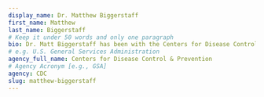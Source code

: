 ```yaml
---
display_name: Dr. Matthew Biggerstaff
first_name: Matthew
last_name: Biggerstaff
# Keep it under 50 words and only one paragraph
bio: Dr. Matt Biggerstaff has been with the Centers for Disease Control and Prevention (CDC) since 2006, and an epidemiologist with its Influenza Division since 2009. In this role, he leads CDC influenza forecasting and modeling activities and works to understand and evaluate how forecasting and mathematical modeling can complement influenza surveillance and inform seasonal and pandemic influenza public health actions. He also serves as a Senior Advisor for Infectious Disease Modeling and Analytics to the CDC’s Deputy Director for Infectious Diseases, and has led and supported the CDC’s and the U.S. government’s interagency modeling and forecasting response to the COVID-19 pandemic since January 2020.
# e.g. U.S. General Services Administration
agency_full_name: Centers for Disease Control & Prevention
# Agency Acronym [e.g., GSA]
agency: CDC
slug: matthew-biggerstaff
---
```

